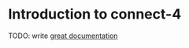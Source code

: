 # Introduction to connect-4

TODO: write [great documentation](http://jacobian.org/writing/what-to-write/)
